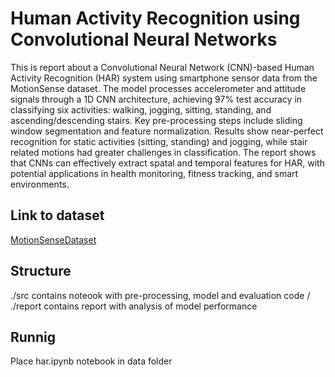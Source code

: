 # Human Activity Recognition using Convolutional Neural Networks
This is report about a Convolutional Neural Network (CNN)-based Human Activity Recognition (HAR) system using smartphone sensor data from the MotionSense dataset. The model processes accelerometer and attitude signals through a 1D CNN architecture, achieving 97\% test accuracy in classifying six activities: walking, jogging, sitting, standing, and ascending/descending stairs. Key pre-processing steps include sliding window segmentation and feature normalization. Results show near-perfect recognition for static activities (sitting, standing) and jogging, while stair related motions had greater challenges in classification. The report shows that CNNs can effectively extract spatal and temporal features for HAR, with potential applications in health monitoring, fitness tracking, and smart environments.

## Link to dataset
[MotionSenseDataset](https://github.com/mmalekzadeh/motion-sense)

## Structure
./src contains noteook with pre-processing, model and evaluation code  /
./report contains report with analysis of model performance

## Runnig
Place har.ipynb notebook in data folder
